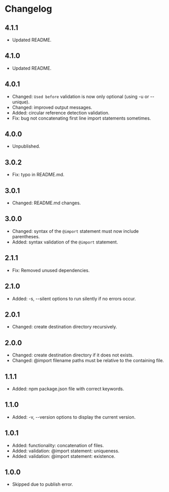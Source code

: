 # Changelog

## 4.1.1
- Updated README.

## 4.1.0
- Updated README.

## 4.0.1
- Changed: `Used before` validation is now only optional (using -u or --unique).
- Changed: improved output messages.
- Added: circular reference detection validation.
- Fix: bug not concatenating first line import statements sometimes.

## 4.0.0
- Unpublished.

## 3.0.2
- Fix: typo in README.md.

## 3.0.1
- Changed: README.md changes.

## 3.0.0
- Changed: syntax of the `@import` statement must now include parentheses.
- Added: syntax validation of the `@import` statement.

## 2.1.1
- Fix: Removed unused dependencies.

## 2.1.0
- Added: -s, --silent options to run silently if no errors occur.

## 2.0.1
- Changed: create destination directory recursively.

## 2.0.0
- Changed: create destination directory if it does not exists.
- Changed: @import filename paths must be relative to the containing file.

## 1.1.1
- Added: npm package.json file with correct keywords.

## 1.1.0
- Added: -v, --version options to display the current version.

## 1.0.1
- Added: functionality: concatenation of files.
- Added: validation: @import statement: uniqueness.
- Added: validation: @import statement: existence.

## 1.0.0
- Skipped due to publish error.